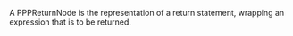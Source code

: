 A PPPReturnNode is the representation of a return statement, wrapping an expression that is to be returned.